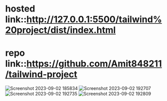 # hosted link::http://127.0.0.1:5500/tailwind%20project/dist/index.html
# repo link::https://github.com/Amit848211/tailwind-project
![Screenshot 2023-09-02 185834](https://github.com/Amit848211/tailwind-project/assets/111532901/826563c1-e2e7-44af-b16c-9b013363a2e8)
![Screenshot 2023-09-02 192707](https://github.com/Amit848211/tailwind-project/assets/111532901/6984d9ff-af94-4bd9-9d63-e5332d20839b)
![Screenshot 2023-09-02 192735](https://github.com/Amit848211/tailwind-project/assets/111532901/b8d92cfa-dac2-418f-b052-baf17b06ad19)
![Screenshot 2023-09-02 192809](https://github.com/Amit848211/tailwind-project/assets/111532901/037afbdd-1173-458b-98fa-886b93f218f4)
